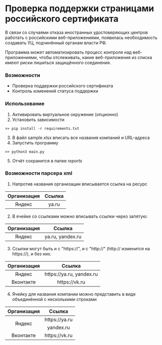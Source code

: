 # Проверка поддержки страницами российского сертификата

В связи со случаями отказа иностранных удостоверяющих центров работать с российскими веб-приложениями, появилась
необходимость создавать УЦ, подчинённый органам власти РФ.

Программа может автоматизировать процесс контроля над веб-приложениями, чтобы отслеживать, какие веб-приложения из
списка имеют риски лишиться защищённого соединения.

### Возможности

* Проверка поддержки российского сертификата
* Контроль изменений статуса поддержки

### Использование

1) Активировать виртуальное окружение (опционно)
2) Установить зависимости

```
>> pip install -r requirements.txt
```

3) В файл sample.xlsx вписать все названия компаний и URL-адреса
4) Запустить программу

```
>> python3 main.py
```

5) Отчёт сохранится в папке _reports_

### Возможности парсера xml

1) Напротив названия организации вписывается ссылка на ресурс

<table>
    <thead>
        <th>Организация</th>
        <th>Ссылка</th>
    </thead>
    <tbody>
        <tr>
            <td valign="middle"  align="center">Яндекс</td>
            <td valign="middle"  align="center">ya.ru</td>
        </tr>
    </tbody>
</table>

2) В ячейке со ссылками можно вписывать ссылки через запятую:

<table>
    <thead>
        <th>Организация</th>
        <th>Ссылка</th>
    </thead>
    <tbody>
        <tr>
            <td valign="middle"  align="center">Яндекс</td>
            <td valign="middle"  align="center">ya.ru, yandex.ru</td>
        </tr>
    </tbody>
</table>

3) Ссылки могут быть и с "https://", и с "http://" (http:// изменится на https://), и без них.

<table>
    <thead>
        <tr>
            <th>Организация</th>
            <th>Ссылка</th>
        </tr>
    </thead>
    <tbody>
        <tr>
            <td valign="middle"  align="center">Яндекс</td>
            <td valign="middle"  align="center">https://ya.ru, yandex.ru</td>
        </tr>
        <tr>
            <td valign="middle"  align="center">Вконтакте</td>
            <td valign="middle"  align="center">https://vk.ru</td>
        </tr>
    </tbody>
</table>

4) Ячейку для названия компании можно представить в виде объединённой с несколькими строками

<table>
    <thead>
        <tr>
            <th>Организация</th>
            <th>Ссылка</th>
        </tr>
    </thead>
    <tbody>
        <tr>
            <td rowspan=2 valign="middle"  align="center">Яндекс</td>
            <td valign="middle"  align="center">https://ya.ru</td>
        </tr>
        <tr>
            <td valign="middle"  align="center">yandex.ru</td>
        </tr>
        <tr>
            <td valign="middle"  align="center">Вконтакте</td>
            <td valign="middle"  align="center">https://vk.ru</td>
        </tr>
    </tbody>
</table>
